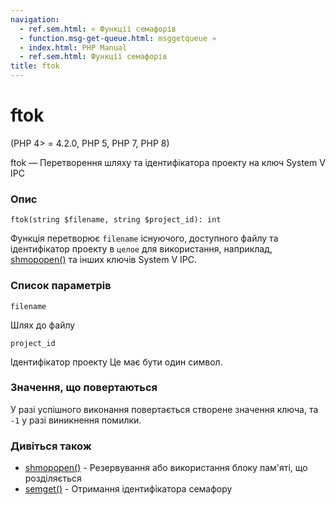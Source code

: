 ```yaml
---
navigation:
  - ref.sem.html: « Функції семафорів
  - function.msg-get-queue.html: msggetqueue »
  - index.html: PHP Manual
  - ref.sem.html: Функції семафорів
title: ftok
---
```

# ftok

(PHP 4> = 4.2.0, PHP 5, PHP 7, PHP 8)

ftok — Перетворення шляху та ідентифікатора проекту на ключ System V IPC

### Опис

```methodsynopsis
ftok(string $filename, string $project_id): int
```

Функція перетворює `filename` існуючого, доступного файлу та ідентифікатор проекту в `целое` для використання, наприклад, [shmopopen()](function.shmop-open.md) та інших ключів System V IPC.

### Список параметрів

`filename`

Шлях до файлу

`project_id`

Ідентифікатор проекту Це має бути один символ.

### Значення, що повертаються

У разі успішного виконання повертається створене значення ключа, та `-1` у разі виникнення помилки.

### Дивіться також

-   [shmopopen()](function.shmop-open.md) - Резервування або використання блоку пам'яті, що розділяється
-   [semget()](function.sem-get.md) - Отримання ідентифікатора семафору
